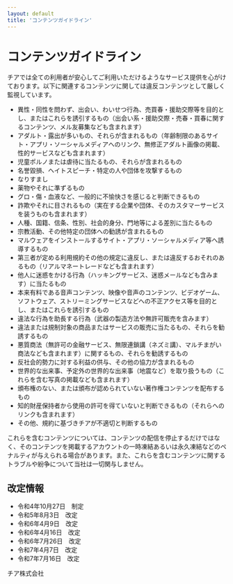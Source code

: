 ```yaml
---
layout: default
title: 'コンテンツガイドライン'
---
```


# コンテンツガイドライン
チアでは全ての利用者が安心してご利用いただけるようなサービス提供を心がけております。以下に関連するコンテンツに関しては違反コンテンツとして厳しく監視しています。

 - 異性・同性を問わず、出会い、わいせつ⾏為、売買春・援助交際等を⽬的とし、またはこれらを誘引するもの（出会い系・援助交際・売春・買春に関するコンテンツ、メル友募集なども含まれます）
 - アダルト・露出が多いもの、それらが含まれるもの（年齢制限のあるサイト・アプリ・ソーシャルメディアへのリンク、無修正アダルト画像の掲載、性的サービスなども含まれます）
 - 児童ポルノまたは虐待に当たるもの、それらが含まれるもの
 - 名誉毀損、ヘイトスピーチ・特定の人や団体を攻撃するもの
 - なりすまし
 - 薬物やそれに準ずるもの
 - グロ・傷・血液など、一般的に不愉快さを感じると判断できるもの
 - 詐欺やそれに目されるもの（実在する企業や団体、そのカスタマーサービスを装うものも含まれます）
 - 人種、国籍、信条、性別、社会的身分、門地等による差別に当たるもの
 - 宗教活動、その他特定の団体への勧誘が含まれるもの
 - マルウェアをインストールするサイト・アプリ・ソーシャルメディア等へ誘導するもの
 - 第三者が定める利用規約その他の規定に違反し、または違反するおそれのあるもの（リアルマネートレードなども含まれます）
 - 他人に迷惑をかける行為（ハッキングサービス、迷惑メールなども含みます）に当たるもの
 - 本来有料である音声コンテンツ、映像や音声のコンテンツ、ビデオゲーム、ソフトウェア、ストリーミングサービスなどへの不正アクセス等を目的とし、またはこれらを誘引するもの
 - 違法な行為を助長する行為（武器の製造方法や無許可販売を含みます）
 - 違法または規制対象の商品またはサービスの販売に当たるもの、それらを勧誘するもの
 - 悪質商法（無許可の金融サービス、無限連鎖講（ネズミ講）、マルチまがい商法なども含まれます）に関するもの、それらを勧誘するもの
 - 反社会的勢力に対する利益の供与、その他の協力が含まれるもの 
 - 世界的な出来事、予定外の世界的な出来事（地震など）を取り扱うもの（これらを含む写真の掲載なども含まれます）
 - 頒布権のない、または頒布が認められていない著作権コンテンツを配布するもの
 - 知的財産保持者から使用の許可を得ていないと判断できるもの（それらへのリンクも含まれます）
 - その他、規約に基づきチアが不適切と判断するもの

これらを含むコンテンツについては、コンテンツの配信を停止するだけではなく、そのコンテンツを掲載するアカウントの一時凍結あるいは永久凍結などのペナルティが与えられる場合があります。また、これらを含むコンテンツに関するトラブルや紛争について当社は一切関与しません。

## 改定情報
* 令和4年10月27日　制定
* 令和5年8月3日　改定
* 令和6年4月9日　改定
* 令和6年4月16日　改定
* 令和6年7月26日　改定
* 令和7年4月7日　改定
* 令和7年7月16日　改定

チア株式会社